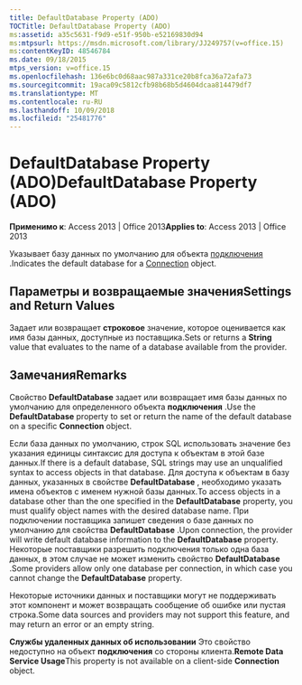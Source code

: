 ```yaml
---
title: DefaultDatabase Property (ADO)
TOCTitle: DefaultDatabase Property (ADO)
ms:assetid: a35c5631-f9d9-e51f-950b-e52169830d94
ms:mtpsurl: https://msdn.microsoft.com/library/JJ249757(v=office.15)
ms:contentKeyID: 48546784
ms.date: 09/18/2015
mtps_version: v=office.15
ms.openlocfilehash: 136e6bc0d68aac987a331ce20b8fca36a72afa73
ms.sourcegitcommit: 19aca09c5812cfb98b68b5d4604dcaa814479df7
ms.translationtype: MT
ms.contentlocale: ru-RU
ms.lasthandoff: 10/09/2018
ms.locfileid: "25481776"
---
```

# <a name="defaultdatabase-property-ado"></a><span data-ttu-id="89dcc-102">DefaultDatabase Property (ADO)</span><span class="sxs-lookup"><span data-stu-id="89dcc-102">DefaultDatabase Property (ADO)</span></span>


<span data-ttu-id="89dcc-103">**Применимо к**: Access 2013 | Office 2013</span><span class="sxs-lookup"><span data-stu-id="89dcc-103">**Applies to**: Access 2013 | Office 2013</span></span>

<span data-ttu-id="89dcc-104">Указывает базу данных по умолчанию для объекта [подключения](connection-object-ado.md) .</span><span class="sxs-lookup"><span data-stu-id="89dcc-104">Indicates the default database for a [Connection](connection-object-ado.md) object.</span></span>

## <a name="settings-and-return-values"></a><span data-ttu-id="89dcc-105">Параметры и возвращаемые значения</span><span class="sxs-lookup"><span data-stu-id="89dcc-105">Settings and Return Values</span></span>

<span data-ttu-id="89dcc-106">Задает или возвращает **строковое** значение, которое оценивается как имя базы данных, доступные из поставщика.</span><span class="sxs-lookup"><span data-stu-id="89dcc-106">Sets or returns a **String** value that evaluates to the name of a database available from the provider.</span></span>

## <a name="remarks"></a><span data-ttu-id="89dcc-107">Замечания</span><span class="sxs-lookup"><span data-stu-id="89dcc-107">Remarks</span></span>

<span data-ttu-id="89dcc-108">Свойство **DefaultDatabase** задает или возвращает имя базы данных по умолчанию для определенного объекта **подключения** .</span><span class="sxs-lookup"><span data-stu-id="89dcc-108">Use the **DefaultDatabase** property to set or return the name of the default database on a specific **Connection** object.</span></span>

<span data-ttu-id="89dcc-109">Если база данных по умолчанию, строк SQL использовать значение без указания единицы синтаксис для доступа к объектам в этой базе данных.</span><span class="sxs-lookup"><span data-stu-id="89dcc-109">If there is a default database, SQL strings may use an unqualified syntax to access objects in that database.</span></span> <span data-ttu-id="89dcc-110">Для доступа к объектам в базу данных, указанных в свойстве **DefaultDatabase** , необходимо указать имена объектов с именем нужной базы данных.</span><span class="sxs-lookup"><span data-stu-id="89dcc-110">To access objects in a database other than the one specified in the **DefaultDatabase** property, you must qualify object names with the desired database name.</span></span> <span data-ttu-id="89dcc-111">При подключении поставщика запишет сведения о базе данных по умолчанию для свойства **DefaultDatabase** .</span><span class="sxs-lookup"><span data-stu-id="89dcc-111">Upon connection, the provider will write default database information to the **DefaultDatabase** property.</span></span> <span data-ttu-id="89dcc-112">Некоторые поставщики разрешить подключения только одна база данных, в этом случае не может изменить свойство **DefaultDatabase** .</span><span class="sxs-lookup"><span data-stu-id="89dcc-112">Some providers allow only one database per connection, in which case you cannot change the **DefaultDatabase** property.</span></span>

<span data-ttu-id="89dcc-113">Некоторые источники данных и поставщики могут не поддерживать этот компонент и может возвращать сообщение об ошибке или пустая строка.</span><span class="sxs-lookup"><span data-stu-id="89dcc-113">Some data sources and providers may not support this feature, and may return an error or an empty string.</span></span>

<span data-ttu-id="89dcc-114">**Службы удаленных данных об использовании** Это свойство недоступно на объект **подключения** со стороны клиента.</span><span class="sxs-lookup"><span data-stu-id="89dcc-114">**Remote Data Service Usage**This property is not available on a client-side **Connection** object.</span></span>

